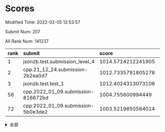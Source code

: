 # Scores

Modified Time: 2022-02-05 12:53:57

Submit Num: 207

All Rank Num: 141237

| rank |               submit               |       score        |       sigma        | pk_num |
| :--- | :--------------------------------- | :----------------- | :----------------- | :----- |
| 1    | jsonzb.test.submission_level_4     | 1014.5724212241905 | 0.8528303878695703 | 2732   |
| 2    | cpp.21_12_24.submission-2b2ea0d7   | 1012.7335791805278 | 0.8045758214664435 | 2727   |
| 3    | jsonzb.test.test_1                 | 1012.4024313073106 | 0.8001818041613045 | 2728   |
| 56   | cpp.2022_01_09.submission-816672bd | 1004.755600994449  | 0.7257474301280734 | 2727   |
| 72   | cpp.2022_01_09.submission-5b0e3de2 | 1003.5219850584014 | 0.7125645774969963 | 2728   |


<details>
<summary>全部</summary>

| rank |                 submit                 |       score        |       sigma        | pk_num |
| :--- | :------------------------------------- | :----------------- | :----------------- | :----- |
| 1    | jsonzb.test.submission_level_4         | 1014.5724212241905 | 0.8528303878695703 | 2732   |
| 2    | cpp.21_12_24.submission-2b2ea0d7       | 1012.7335791805278 | 0.8045758214664435 | 2727   |
| 3    | jsonzb.test.test_1                     | 1012.4024313073106 | 0.8001818041613045 | 2728   |
| 4    | gobigger.level_3.submission_level_3_2  | 1012.3266444267799 | 0.7931942202449515 | 2732   |
| 5    | gobigger.level_3.submission_level_3_21 | 1011.6724141310657 | 0.774070953460453  | 2731   |
| 6    | gobigger.level_3.submission_level_3_8  | 1011.4728805384256 | 0.7846382699592651 | 2730   |
| 7    | gobigger.level_3.submission_level_3_0  | 1011.4070137430873 | 0.7783938017800929 | 2730   |
| 8    | gobigger.level_3.submission_level_3_39 | 1010.9761398901553 | 0.773872240579951  | 2731   |
| 9    | gobigger.level_3.submission_level_3_40 | 1010.9666726736008 | 0.7678445371067152 | 2736   |
| 10   | gobigger.level_3.submission_level_3_35 | 1010.955787680401  | 0.7669004554581462 | 2734   |
| 11   | gobigger.level_3.submission_level_3_46 | 1010.9050351903178 | 0.7628297702399494 | 2725   |
| 12   | gobigger.level_3.submission_level_3_11 | 1010.8596986942845 | 0.7491302690427896 | 2726   |
| 13   | gobigger.level_3.submission_level_3_1  | 1010.7501094376855 | 0.7934381120936707 | 2729   |
| 14   | gobigger.level_3.submission_level_3_20 | 1010.7344929626632 | 0.7625334452966269 | 2730   |
| 15   | gobigger.level_3.submission_level_3_10 | 1010.7163733955198 | 0.7776093125799071 | 2726   |
| 16   | gobigger.level_3.submission_level_3_48 | 1010.673840229852  | 0.7581254832304034 | 2728   |
| 17   | gobigger.level_3.submission_level_3_44 | 1010.6259080452363 | 0.7809448901714671 | 2729   |
| 18   | gobigger.level_3.submission_level_3_5  | 1010.6117545204357 | 0.7829454505527459 | 2730   |
| 19   | gobigger.level_3.submission_level_3_6  | 1010.596593760742  | 0.7414767187075744 | 2723   |
| 20   | gobigger.level_3.submission_level_3_25 | 1010.5222556931928 | 0.7535927962517176 | 2728   |
| 21   | gobigger.level_3.submission_level_3_26 | 1010.4959633176849 | 0.7620859586410467 | 2723   |
| 22   | gobigger.level_3.submission_level_3_24 | 1010.3859426297751 | 0.7798188069183195 | 2730   |
| 23   | gobigger.level_3.submission_level_3_22 | 1010.2157512550443 | 0.8000728294612101 | 2729   |
| 24   | gobigger.level_3.submission_level_3_16 | 1010.0584075526414 | 0.7773199298159386 | 2729   |
| 25   | gobigger.level_3.submission_level_3_12 | 1010.0155079405749 | 0.7551683706651773 | 2731   |
| 26   | gobigger.level_3.submission_level_3_4  | 1010.0062745921535 | 0.7722813380276502 | 2726   |
| 27   | gobigger.level_3.submission_level_3_34 | 1009.9404044009243 | 0.763584047994838  | 2726   |
| 28   | gobigger.level_3.submission_level_3_31 | 1009.9162830544411 | 0.7647125516770005 | 2728   |
| 29   | gobigger.level_3.submission_level_3_47 | 1009.9091564812426 | 0.7548705916687604 | 2727   |
| 30   | gobigger.level_3.submission_level_3_13 | 1009.8718365164405 | 0.7720728543545847 | 2730   |
| 31   | gobigger.level_3.submission_level_3_18 | 1009.847225900384  | 0.7526403907996957 | 2733   |
| 32   | gobigger.level_3.submission_level_3_41 | 1009.8018503036335 | 0.7586476530083125 | 2729   |
| 33   | gobigger.level_3.submission_level_3_3  | 1009.7080838039694 | 0.7406586219080022 | 2728   |
| 34   | gobigger.level_3.submission_level_3_42 | 1009.6701089482149 | 0.7628845869264916 | 2727   |
| 35   | gobigger.level_3.submission_level_3_17 | 1009.6691640794305 | 0.782426692269033  | 2726   |
| 36   | gobigger.level_3.submission_level_3_43 | 1009.5732133603044 | 0.7499481990471213 | 2729   |
| 37   | gobigger.level_3.submission_level_3_36 | 1009.389492719227  | 0.7749961359682442 | 2729   |
| 38   | gobigger.level_3.submission_level_3_45 | 1009.3876006666169 | 0.7655753364589573 | 2732   |
| 39   | gobigger.level_3.submission_level_3_27 | 1009.3602783943297 | 0.7477094965734369 | 2729   |
| 40   | gobigger.level_3.submission_level_3_29 | 1009.3185485328444 | 0.7358200378570793 | 2730   |
| 41   | gobigger.level_3.submission_level_3_38 | 1009.3076518942286 | 0.7523350665827048 | 2727   |
| 42   | gobigger.level_3.submission_level_3_33 | 1009.2986943545599 | 0.7535072812326575 | 2727   |
| 43   | gobigger.level_3.submission_level_3_30 | 1009.2912353689081 | 0.7489289672948193 | 2729   |
| 44   | gobigger.level_3.submission_level_3_14 | 1009.2894029438495 | 0.7625960044874814 | 2730   |
| 45   | gobigger.level_3.submission_level_3_23 | 1009.264574276953  | 0.7727274091618338 | 2727   |
| 46   | gobigger.level_3.submission_level_3_28 | 1008.9581687117985 | 0.7298697101522085 | 2726   |
| 47   | gobigger.level_3.submission_level_3_9  | 1008.7601874012682 | 0.7594712486359095 | 2727   |
| 48   | gobigger.level_3.submission_level_3_32 | 1008.7185808126505 | 0.7458137719188223 | 2733   |
| 49   | gobigger.level_3.submission_level_3_15 | 1008.6422401816274 | 0.7571031889414576 | 2727   |
| 50   | gobigger.level_3.submission_level_3_37 | 1008.5355339440234 | 0.7439486815751407 | 2727   |
| 51   | gobigger.level_3.submission_level_3_49 | 1008.516441442407  | 0.7485776332343396 | 2729   |
| 52   | gobigger.level_3.submission_level_3_7  | 1008.2084044901052 | 0.7506124944139618 | 2725   |
| 53   | gobigger.level_3.submission_level_3_19 | 1007.8944791576189 | 0.7313295349607775 | 2727   |
| 54   | gobigger.level_1.submission_level_1_15 | 1005.2621297215006 | 0.7210492910761783 | 2724   |
| 55   | gobigger.level_1.submission_level_1_5  | 1005.2485277223284 | 0.7218311010452685 | 2731   |
| 56   | cpp.2022_01_09.submission-816672bd     | 1004.755600994449  | 0.7257474301280734 | 2727   |
| 57   | gobigger.level_1.submission_level_1_1  | 1004.698165230448  | 0.7125859034426213 | 2730   |
| 58   | gobigger.level_1.submission_level_1_12 | 1004.4526616829407 | 0.7297490491159381 | 2728   |
| 59   | gobigger.level_1.submission_level_1_45 | 1004.2947743697764 | 0.7258368870444529 | 2730   |
| 60   | gobigger.level_1.submission_level_1_34 | 1004.1065137769244 | 0.7108755696437822 | 2730   |
| 61   | gobigger.level_1.submission_level_1_43 | 1004.0563336374779 | 0.7146182534645988 | 2723   |
| 62   | gobigger.level_1.submission_level_1_47 | 1004.0103172025518 | 0.7121952528170805 | 2731   |
| 63   | gobigger.level_1.submission_level_1_11 | 1003.9987585861056 | 0.7109267832570773 | 2734   |
| 64   | gobigger.level_1.submission_level_1_17 | 1003.9626701447132 | 0.7124522431457588 | 2726   |
| 65   | gobigger.level_1.submission_level_1_7  | 1003.8250260997207 | 0.7011718111337111 | 2732   |
| 66   | gobigger.level_1.submission_level_1_16 | 1003.7353309039803 | 0.7220144881979943 | 2729   |
| 67   | gobigger.level_1.submission_level_1_25 | 1003.6963454962246 | 0.7127564935240761 | 2731   |
| 68   | gobigger.level_1.submission_level_1_44 | 1003.6677922872495 | 0.7262587906623679 | 2729   |
| 69   | gobigger.level_1.submission_level_1_35 | 1003.600346758894  | 0.7182751851364024 | 2729   |
| 70   | gobigger.level_1.submission_level_1_4  | 1003.5566548504208 | 0.708980928913471  | 2735   |
| 71   | gobigger.level_1.submission_level_1_2  | 1003.541645659991  | 0.7087900750941362 | 2727   |
| 72   | cpp.2022_01_09.submission-5b0e3de2     | 1003.5219850584014 | 0.7125645774969963 | 2728   |
| 73   | gobigger.level_1.submission_level_1_9  | 1003.5112495953435 | 0.7172461517514539 | 2730   |
| 74   | gobigger.level_1.submission_level_1_28 | 1003.4610297353138 | 0.7258888981558682 | 2732   |
| 75   | gobigger.level_1.submission_level_1_26 | 1003.4357633312919 | 0.7151779708840129 | 2730   |
| 76   | gobigger.level_1.submission_level_1_10 | 1003.4123876851437 | 0.7137556461152728 | 2729   |
| 77   | gobigger.level_1.submission_level_1_6  | 1003.391831740509  | 0.7114936974064758 | 2729   |
| 78   | gobigger.level_1.submission_level_1_41 | 1003.3333478355097 | 0.7230826846006537 | 2723   |
| 79   | gobigger.level_1.submission_level_1_21 | 1003.1819453106663 | 0.7130803614824195 | 2734   |
| 80   | gobigger.level_1.submission_level_1_42 | 1003.1509700521443 | 0.7159185237316537 | 2730   |
| 81   | gobigger.level_1.submission_level_1_40 | 1003.1338810607472 | 0.7086872836486097 | 2729   |
| 82   | gobigger.level_1.submission_level_1_23 | 1003.0416020483565 | 0.7170059214671222 | 2731   |
| 83   | gobigger.level_1.submission_level_1_20 | 1003.0044913942902 | 0.7179445121029859 | 2729   |
| 84   | gobigger.level_1.submission_level_1_46 | 1003.0036501331114 | 0.7145598278057699 | 2725   |
| 85   | gobigger.level_1.submission_level_1_19 | 1002.9674093054599 | 0.7136216869952319 | 2730   |
| 86   | gobigger.level_1.submission_level_1_32 | 1002.9462629751822 | 0.7088159394470046 | 2728   |
| 87   | gobigger.level_1.submission_level_1_31 | 1002.9259918009363 | 0.7089743658086721 | 2731   |
| 88   | gobigger.level_1.submission_level_1_27 | 1002.921232237666  | 0.7263496267830969 | 2728   |
| 89   | gobigger.level_1.submission_level_1_3  | 1002.8740610601183 | 0.725491604273803  | 2733   |
| 90   | gobigger.level_1.submission_level_1_22 | 1002.8513175867604 | 0.7225046390463147 | 2733   |
| 91   | gobigger.level_1.submission_level_1_29 | 1002.839829416855  | 0.7040470350794382 | 2728   |
| 92   | gobigger.level_1.submission_level_1_36 | 1002.7968135126048 | 0.7209933922659535 | 2731   |
| 93   | gobigger.level_1.submission_level_1_14 | 1002.7780471540851 | 0.7158302180646189 | 2734   |
| 94   | gobigger.level_1.submission_level_1_18 | 1002.735446844541  | 0.7102946981061499 | 2729   |
| 95   | gobigger.level_1.submission_level_1_49 | 1002.7203282737029 | 0.7173677906569987 | 2730   |
| 96   | gobigger.level_1.submission_level_1_13 | 1002.631962982424  | 0.7211347577758017 | 2727   |
| 97   | gobigger.level_1.submission_level_1_48 | 1002.5680359256285 | 0.718248083156756  | 2731   |
| 98   | gobigger.level_1.submission_level_1_33 | 1002.5438603034632 | 0.7069149677810401 | 2737   |
| 99   | gobigger.level_1.submission_level_1_8  | 1002.4647964693162 | 0.7137682463421305 | 2722   |
| 100  | gobigger.level_1.submission_level_1_37 | 1002.4396396716146 | 0.7177134762056259 | 2733   |
| 101  | gobigger.level_1.submission_level_1_0  | 1002.2758110699838 | 0.7113642834197575 | 2728   |
| 102  | gobigger.level_1.submission_level_1_30 | 1002.2500627409122 | 0.7285032396510395 | 2724   |
| 103  | gobigger.level_1.submission_level_1_24 | 1002.1881959942999 | 0.7148710213918694 | 2726   |
| 104  | gobigger.level_1.submission_level_1_39 | 1002.0255750908387 | 0.718895539534823  | 2729   |
| 105  | gobigger.level_1.submission_level_1_38 | 1001.2110663171967 | 0.7121112847767037 | 2734   |
| 106  | gobigger.random.submission_random_18   | 997.1684177586914  | 0.7138355674695783 | 2730   |
| 107  | gobigger.random.submission_random_37   | 996.9921988204021  | 0.7143684671824952 | 2737   |
| 108  | gobigger.random.submission_random_38   | 996.8798089268395  | 0.7066893963768721 | 2733   |
| 109  | gobigger.random.submission_random_31   | 996.7685647970328  | 0.7015610767707652 | 2736   |
| 110  | gobigger.random.submission_random_12   | 996.7084860058941  | 0.7212320750562283 | 2728   |
| 111  | gobigger.random.submission_random_5    | 996.612145397096   | 0.7061884145031828 | 2731   |
| 112  | gobigger.random.submission_random_30   | 996.6104020860996  | 0.7097936019281242 | 2726   |
| 113  | gobigger.random.submission_random_15   | 996.5872836078993  | 0.7089377635647225 | 2731   |
| 114  | gobigger.random.submission_random_47   | 996.5624134525588  | 0.7126416759787796 | 2724   |
| 115  | gobigger.random.submission_random_23   | 996.5048601085141  | 0.7047511001269218 | 2730   |
| 116  | gobigger.random.submission_random_9    | 996.5020821867686  | 0.708843664696452  | 2733   |
| 117  | gobigger.random.submission_random_41   | 996.4180106421678  | 0.7213545045298018 | 2727   |
| 118  | gobigger.random.submission_random_1    | 996.4082139111669  | 0.706127702888772  | 2729   |
| 119  | gobigger.random.submission_random_19   | 996.2990975084538  | 0.7108214637091694 | 2729   |
| 120  | gobigger.random.submission_random_27   | 996.2371417435568  | 0.7041900085457279 | 2735   |
| 121  | gobigger.random.submission_random_20   | 996.2158658824242  | 0.708597209998677  | 2726   |
| 122  | gobigger.random.submission_random_10   | 996.1652265649163  | 0.7021607412776747 | 2730   |
| 123  | gobigger.random.submission_random_17   | 996.1481504775346  | 0.7152178865050011 | 2733   |
| 124  | gobigger.random.submission_random_40   | 996.1354006187212  | 0.7187733673188857 | 2733   |
| 125  | gobigger.random.submission_random_33   | 996.1266007206793  | 0.7017251158347981 | 2728   |
| 126  | gobigger.random.submission_random_6    | 996.1235240642466  | 0.710257389828085  | 2732   |
| 127  | gobigger.random.submission_random_21   | 996.112670805179   | 0.7056205154982286 | 2732   |
| 128  | gobigger.random.submission_random_4    | 996.0719499701169  | 0.7086969963013924 | 2733   |
| 129  | gobigger.random.submission_random_32   | 996.0556399525777  | 0.7015525290492423 | 2730   |
| 130  | gobigger.random.submission_random_16   | 996.0264547336056  | 0.7305539083628229 | 2727   |
| 131  | gobigger.random.submission_random_45   | 996.002775257657   | 0.703003371642092  | 2731   |
| 132  | gobigger.random.submission_random_28   | 995.947954850065   | 0.7217392549326499 | 2724   |
| 133  | gobigger.random.submission_random_48   | 995.9424556784974  | 0.7059400123981803 | 2729   |
| 134  | gobigger.random.submission_random_22   | 995.9412214273423  | 0.7034471157554785 | 2727   |
| 135  | gobigger.random.submission_random_42   | 995.8909700744667  | 0.7185825904327331 | 2727   |
| 136  | gobigger.random.submission_random_44   | 995.7638620541153  | 0.7078398103553976 | 2732   |
| 137  | gobigger.random.submission_random_36   | 995.7538390913385  | 0.716206683189247  | 2727   |
| 138  | gobigger.random.submission_random_49   | 995.7312261104279  | 0.715084136729113  | 2721   |
| 139  | gobigger.random.submission_random_29   | 995.6941393763817  | 0.6998126846293622 | 2731   |
| 140  | gobigger.random.submission_random_39   | 995.6771899927924  | 0.7043277690764287 | 2728   |
| 141  | gobigger.random.submission_random_25   | 995.6440272212411  | 0.7090056904907801 | 2733   |
| 142  | gobigger.random.submission_random_14   | 995.6244485668557  | 0.7181987594645961 | 2732   |
| 143  | gobigger.random.submission_random_7    | 995.5798804588228  | 0.720673215540726  | 2729   |
| 144  | gobigger.random.submission_random_46   | 995.5679865583271  | 0.723595570368535  | 2722   |
| 145  | gobigger.random.submission_random_11   | 995.5387598105136  | 0.7120584470654422 | 2729   |
| 146  | gobigger.random.submission_random_43   | 995.5026880262045  | 0.711835639785945  | 2732   |
| 147  | gobigger.random.submission_random_26   | 995.4806552729672  | 0.7127732712631746 | 2733   |
| 148  | gobigger.random.submission_random_24   | 995.418805958892   | 0.7061685418913813 | 2727   |
| 149  | gobigger.random.submission_random_3    | 995.3306244223904  | 0.7101035565617025 | 2730   |
| 150  | gobigger.random.submission_random_2    | 995.2716127728315  | 0.7175774217284072 | 2725   |
| 151  | gobigger.random.submission_random_35   | 995.2598702836696  | 0.7142017646946769 | 2729   |
| 152  | gobigger.random.submission_random_0    | 995.2562456283945  | 0.7283712971221797 | 2723   |
| 153  | gobigger.random.submission_random_13   | 994.9559978924917  | 0.7002406868169434 | 2731   |
| 154  | gobigger.random.submission_random_34   | 994.782642781883   | 0.7224713350280546 | 2731   |
| 155  | gobigger.random.submission_random_8    | 994.7678675210703  | 0.7172201028604916 | 2734   |
| 156  | gobigger.level_2.submission_level_2_42 | 993.9145952271233  | 0.7417579948023697 | 2729   |
| 157  | gobigger.level_2.submission_level_2_34 | 993.4777613725483  | 0.7209627814134462 | 2729   |
| 158  | gobigger.level_2.submission_level_2_37 | 993.4531521861004  | 0.7294075618477267 | 2732   |
| 159  | gobigger.level_2.submission_level_2_23 | 993.3086390196698  | 0.7296496293225094 | 2732   |
| 160  | gobigger.level_2.submission_level_2_12 | 993.286906197471   | 0.7288607699485287 | 2730   |
| 161  | gobigger.level_2.submission_level_2_30 | 993.1647061284636  | 0.7451701038173952 | 2728   |
| 162  | gobigger.level_2.submission_level_2_47 | 993.0688206053235  | 0.7445214466778917 | 2729   |
| 163  | gobigger.level_2.submission_level_2_33 | 993.0253175642063  | 0.7320936580029066 | 2731   |
| 164  | gobigger.level_2.submission_level_2_48 | 992.8973330408643  | 0.7515150743883602 | 2723   |
| 165  | gobigger.level_2.submission_level_2_43 | 992.8343921674392  | 0.7379093178066461 | 2730   |
| 166  | gobigger.level_2.submission_level_2_40 | 992.8036531693521  | 0.721561712846593  | 2724   |
| 167  | gobigger.level_2.submission_level_2_46 | 992.7235801472391  | 0.7268828133553058 | 2727   |
| 168  | gobigger.level_2.submission_level_2_39 | 992.7078329419854  | 0.732282058845536  | 2728   |
| 169  | gobigger.level_2.submission_level_2_0  | 992.6772773895711  | 0.7421985633559128 | 2727   |
| 170  | gobigger.level_2.submission_level_2_45 | 992.6724031639618  | 0.755733185505224  | 2729   |
| 171  | gobigger.level_2.submission_level_2_27 | 992.5873690436473  | 0.7454640438671183 | 2726   |
| 172  | gobigger.level_2.submission_level_2_44 | 992.4929201067989  | 0.7274323554931899 | 2733   |
| 173  | gobigger.level_2.submission_level_2_49 | 992.4134229811416  | 0.7521357795931594 | 2731   |
| 174  | gobigger.level_2.submission_level_2_22 | 992.4054907823349  | 0.7379388987871701 | 2734   |
| 175  | gobigger.level_2.submission_level_2_14 | 992.2700593129091  | 0.7572945569978906 | 2727   |
| 176  | gobigger.level_2.submission_level_2_18 | 992.2103468389414  | 0.7438062213282505 | 2733   |
| 177  | gobigger.level_2.submission_level_2_20 | 992.1922180578409  | 0.7403482096101542 | 2729   |
| 178  | gobigger.level_2.submission_level_2_2  | 992.1400161183294  | 0.7546280985623934 | 2729   |
| 179  | gobigger.level_2.submission_level_2_35 | 992.0051724690323  | 0.742342920520699  | 2728   |
| 180  | gobigger.level_2.submission_level_2_38 | 991.9403708089702  | 0.7589722285169639 | 2727   |
| 181  | gobigger.level_2.submission_level_2_11 | 991.8013754455108  | 0.7413574465610001 | 2732   |
| 182  | gobigger.level_2.submission_level_2_9  | 991.7687892540982  | 0.7576614096764371 | 2725   |
| 183  | gobigger.level_2.submission_level_2_26 | 991.7425169245982  | 0.7567788286716496 | 2732   |
| 184  | gobigger.level_2.submission_level_2_1  | 991.7160323083401  | 0.7732720693038555 | 2731   |
| 185  | gobigger.level_2.submission_level_2_36 | 991.675981873098   | 0.7573587967147021 | 2727   |
| 186  | gobigger.level_2.submission_level_2_15 | 991.6024159636847  | 0.7386381056593362 | 2728   |
| 187  | gobigger.level_2.submission_level_2_4  | 991.547980743539   | 0.7828705026878878 | 2729   |
| 188  | gobigger.level_2.submission_level_2_19 | 991.5372757430598  | 0.7386958058359862 | 2728   |
| 189  | gobigger.level_2.submission_level_2_8  | 991.4201421660339  | 0.7495097689169686 | 2730   |
| 190  | gobigger.level_2.submission_level_2_10 | 991.4018102019494  | 0.7483851919152489 | 2728   |
| 191  | gobigger.level_2.submission_level_2_31 | 991.2828932387454  | 0.7416542968643475 | 2730   |
| 192  | gobigger.level_2.submission_level_2_3  | 991.2789731329933  | 0.7420988385637212 | 2730   |
| 193  | gobigger.level_2.submission_level_2_7  | 991.2473533256671  | 0.7465317416632035 | 2729   |
| 194  | gobigger.level_2.submission_level_2_21 | 991.1679270276969  | 0.7464181808842112 | 2733   |
| 195  | gobigger.level_2.submission_level_2_17 | 991.1628783286768  | 0.747632141564606  | 2729   |
| 196  | gobigger.level_2.submission_level_2_6  | 991.1448937247712  | 0.7484884057435413 | 2728   |
| 197  | gobigger.level_2.submission_level_2_32 | 991.0341345515067  | 0.7487328414018861 | 2728   |
| 198  | gobigger.level_2.submission_level_2_41 | 991.0060821540015  | 0.7415606494936143 | 2731   |
| 199  | gobigger.level_2.submission_level_2_13 | 990.9912734951133  | 0.7646667658840999 | 2732   |
| 200  | gobigger.level_2.submission_level_2_25 | 990.9467297199151  | 0.7516503467800749 | 2730   |
| 201  | gobigger.level_2.submission_level_2_28 | 990.7985333423211  | 0.7706204441962767 | 2732   |
| 202  | gobigger.level_2.submission_level_2_24 | 990.7964724745501  | 0.7861722110398408 | 2728   |
| 203  | gobigger.level_2.submission_level_2_16 | 990.5980816924123  | 0.764892485884975  | 2727   |
| 204  | gobigger.level_2.submission_level_2_29 | 990.483369538806   | 0.7572857050592894 | 2729   |
| 205  | gobigger.level_2.submission_level_2_5  | 989.9593819985097  | 0.7855051377736788 | 2731   |
| 206  | gobigger.none.submission_none_0        | 977.3190196054575  | 1.3980117828014123 | 2726   |
| 207  | gobigger.none.submission_none_1        | 974.8228169918406  | 1.4952269968485623 | 2735   |

</details>